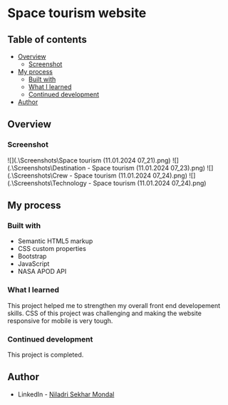# Space tourism website


## Table of contents

- [Overview](#overview)
  - [Screenshot](#screenshot)
- [My process](#my-process)
  - [Built with](#built-with)
  - [What I learned](#what-i-learned)
  - [Continued development](#continued-development)
- [Author](#author)

## Overview

### Screenshot

![](.\Screenshots\Space tourism (11.01.2024 07_21).png)
![](.\Screenshots\Destination - Space tourism (11.01.2024 07_23).png)
![](.\Screenshots\Crew - Space tourism (11.01.2024 07_24).png)
![](.\Screenshots\Technology - Space tourism (11.01.2024 07_24).png)


## My process

### Built with

- Semantic HTML5 markup
- CSS custom properties
- Bootstrap
- JavaScript
- NASA APOD API

### What I learned

This project helped me to strengthen my overall front end developement skills. CSS of this project was challenging and making the website responsive for mobile is very tough.

### Continued development

This project is completed.

## Author

- LinkedIn - [Niladri Sekhar Mondal](https://www.linkedin.com/in/niladri-sekhar-mondal-118b0a204/)
